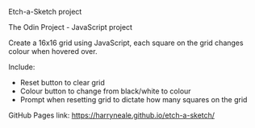 Etch-a-Sketch project

The Odin Project - JavaScript project

Create a 16x16 grid using JavaScript, each square on the grid changes colour when hovered over.

Include:
- Reset button to clear grid
- Colour button to change from black/white to colour
- Prompt when resetting grid to dictate how many squares on the grid

GitHub Pages link:
https://harryneale.github.io/etch-a-sketch/